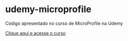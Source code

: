 # udemy-microprofile
Código apresentado no curso de MicroProfile na Udemy

[Clique aqui e acesse o curso](https://www.udemy.com/course/microprofile-completo/?referralCode=E1A70594C837D8050985)
